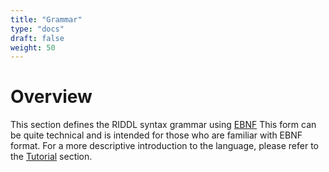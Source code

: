 ```yaml
---
title: "Grammar"
type: "docs"
draft: false
weight: 50
---
```


# Overview
This section defines the RIDDL syntax grammar using [EBNF](https://en.wikipedia.org/wiki/Extended_Backus%E2%80%93Naur_form)
This form can be quite technical and is intended for those who are familiar with
EBNF format.  For a more descriptive introduction to the language, please 
refer to the [Tutorial](../tutorial) section.
